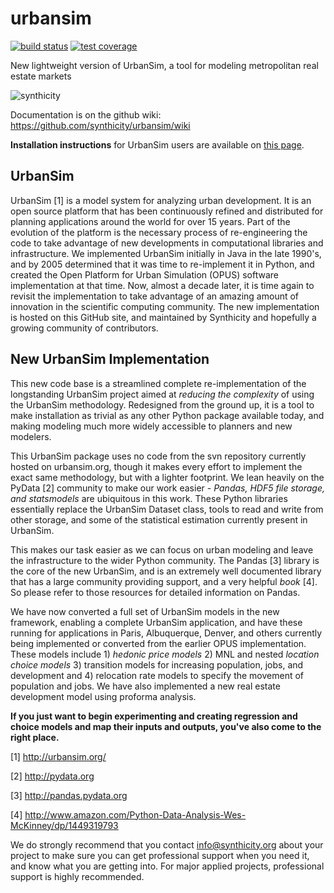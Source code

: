 urbansim
========

[![build status](http://img.shields.io/travis/synthicity/urbansim.svg)](https://travis-ci.org/synthicity/urbansim) [![test coverage](http://img.shields.io/coveralls/synthicity/urbansim.svg)](https://coveralls.io/r/synthicity/urbansim)

New lightweight version of UrbanSim, a tool for modeling metropolitan real estate markets

![synthicity](http://i.imgur.com/4YyN8ob.jpg)

Documentation is on the github wiki: https://github.com/synthicity/urbansim/wiki

**Installation instructions** for UrbanSim users are available on [this page](https://github.com/synthicity/urbansim/wiki/Installation-Instructions).

UrbanSim
-------
UrbanSim [1] is a model system for analyzing urban development.  It is an open source platform that has been continuously refined and distributed for planning applications around the world for over 15 years.  Part of the evolution of the platform is the necessary process of re-engineering the code to take advantage of new developments in computational libraries and infrastructure.  We implemented UrbanSim initially in Java in the late 1990's, and by 2005 determined that it was time to re-implement it in Python, and created the Open Platform for Urban Simulation (OPUS) software implementation at that time.  Now, almost a decade later, it is time again to revisit the implementation to take advantage of an amazing amount of innovation in the scientific computing community. The new implementation is hosted on this GitHub site, and maintained by Synthicity and hopefully a growing community of contributors.

New UrbanSim Implementation
-------

This new code base is a streamlined complete re-implementation of the longstanding UrbanSim project  aimed at *reducing the complexity* of using the UrbanSim methodology.  Redesigned from the ground up, it is a tool to make installation as trivial as any other Python package available today, and making modeling much more widely accessible to planners and new modelers.

This UrbanSim package uses no code from the svn repository currently hosted on urbansim.org, though it makes every effort to implement the exact same methodology, but with a lighter footprint.  We lean heavily on the PyData [2] community to make our work easier - *Pandas, HDF5 file storage, and statsmodels* are ubiquitous in this work.  These Python libraries essentially replace the UrbanSim Dataset class, tools to read and write from other storage, and some of the statistical estimation currently present in UrbanSim.

This makes our task easier as we can focus on urban modeling and leave the infrastructure to the wider Python community.  The Pandas [3] library is the core of the new UrbanSim, and is an extremely well documented library that has a large community providing support, and a very helpful *book* [4].  So please refer to those resources for detailed information on Pandas. 

We have now converted a full set of UrbanSim models in the new framework, enabling a complete UrbanSim application, and have these running for applications in Paris, Albuquerque, Denver, and others currently being implemented or converted from the earlier OPUS implementation.  These models include 1) *hedonic price models* 2) MNL and nested *location choice models* 3) transition models for increasing population, jobs, and development and 4) relocation rate models to specify the movement of population and jobs.  We have also implemented a new real estate development model using proforma analysis.

**If you just want to begin experimenting and creating regression and choice models and map their inputs and outputs, you've also come to the right place.**

[1] http://urbansim.org/

[2] http://pydata.org

[3] http://pandas.pydata.org

[4] http://www.amazon.com/Python-Data-Analysis-Wes-McKinney/dp/1449319793

We do strongly recommend that you contact info@synthicity.org about your project to make sure you can get professional support when you need it, and know what you are getting into.  For major applied projects, professional support is highly recommended.
